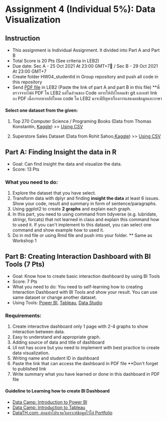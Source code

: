# Assignment 4 (Individual 5%): Data Visualization

## Instruction

- This assignment is Individual Assignment. It divided into Part A and Part B
- Total Score is 20 Pts (See criteria in LEB2)
- Due date: Sec A - 25 Oct 2021 At 23:00 GMT+7 / Sec B - 29 Oct 2021 At 23:00 GMT+7
- Create folder HW04_studentId in Group repository and push all code in this repository
- Send [PDF file](https://github.com/safesit23/INT214-Statistics/blob/main/assignment/HW04_SamplePdf.pdf) in LEB2 (Paste the link of part A and part B in this file) **พี่ตรวจจากไฟล์ PDF ใน LEB2 แต่ในส่วนของ Code อยากให้อัปโหลดเข้า git และแชร์ link ลง PDF เนื่องจากหากอัปโหลด code ใน LEB2 มาจะมีปัญหาเรื่องการแสดงผลข้อมูลและภาษา

#### Select one dataset from the given:

1. Top 270 Computer Science / Programing Books (Data from Thomas Konstantin, [Kaggle](https://www.kaggle.com/thomaskonstantin/top-270-rated-computer-science-programing-books)) >> [Using CSV](https://raw.githubusercontent.com/safesit23/INT214-Statistics/main/datasets/prog_book.csv)

2. Superstore Sales Dataset (Data from Rohit Sahoo,[Kaggle](https://www.kaggle.com/rohitsahoo/sales-forecasting)) >> [Using CSV](https://raw.githubusercontent.com/safesit23/INT214-Statistics/main/datasets/superstore_sales.csv)

## Part A: Finding Insight the data in R

- Goal: Can find insight the data and visualize the data.
- Score: 13 Pts

### What you need to do:

1. Explore the dataset that you have select.
2. Transform data with dplyr and finding **insight the data** at least 6 issues. Show your code, result and summary in form of sentence/paragraphs.
3. Using ggplot2 to create **2 graphs** and explain each graph.
4. In this part, you need to using command from tidyverse (e.g. lubridate, stringr, forcats) that not learned in class and explain this command how to used it. If you can't implement to this dataset, you can select one command and show example how to used it.
5. Do in md file or using Rmd file and push into your folder. ** Same as Workshop 1

## Part B: Creating Interaction Dashboard with BI Tools (7 Pts)

- Goal: Know how to create basic interaction dashboard by using BI Tools
- Score: 7 Pts
- What you need to do: You need to self-learning how to creating Interaction Dashboard with BI Tools and show your result. You can use same dataset or change another dataset.
- Using Tools: [Power BI](https://powerbi.microsoft.com/en-au/), [Tableau](https://www.tableau.com/academic/students), [Data Studio](https://datastudio.google.com/)

### Requirements:
1. Create interactive dashboard only 1 page with 2-4 graphs to show interaction between data.
2. Easy to understand and appropriate graph.
3. Adding source of data and title of dashboard
4. UI not has score but you need to implement with best practice to create data visualization.
5. Writing name and student ID in dashboard
6. Paste the link that can access the dashboard in PDF file **Don't forget to published link
7. Write summary what you have learned or done in this dashboard in PDF file

#### Guideline to Learning how to create BI Dashboard

- [Data Camp: Introduction to Power BI](https://learn.datacamp.com/courses/introduction-to-power-bi)
- [Data Camp: Introduction to Tableau](https://www.datacamp.com/courses/introduction-to-tableau)
- [DataTH.com: สอนทำโปรเจควิเคราะห์ข้อมูลไว้ใส่ Portfolio](https://data.go.th/blog/portfolio-10)